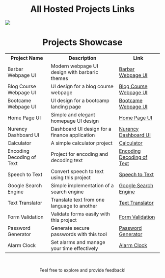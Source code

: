 <h1 align='center'>All Hosted Projects Links</h1>
<img src="https://launchspace.net/wp-content/uploads/2019/10/best-web-hosting-services.gif">

<h1 align="center">Projects Showcase</h1>

<table align="center">
  <tr>
    <th>Project Name</th>
    <th>Description</th>
    <th>Link</th>
  </tr>
  <tr>
    <td>Barbar Webpage UI</td>
    <td>Modern webpage UI design with barbaric themes</td>
    <td><a href="https://jawadsher.github.io/Barbar-Webpage-UI/">Barbar Webpage UI</a></td>
  </tr>
  <tr>
    <td>Blog Course Webpage UI</td>
    <td>UI design for a blog course webpage</td>
    <td><a href="https://jawadsher.github.io/Blog-Course/">Blog Course Webpage UI</a></td>
  </tr>
  <tr>
    <td>Bootcame Webpage UI</td>
    <td>UI design for a bootcamp landing page</td>
    <td><a href="https://jawadsher.github.io/Bootcame-Webpage-UI/">Bootcame Webpage UI</a></td>
  </tr>
  <tr>
    <td>Home Page UI</td>
    <td>Simple and elegant homepage UI design</td>
    <td><a href="https://jawadsher.github.io/Home-Page-UI/">Home Page UI</a></td>
  </tr>
  <tr>
    <td>Nurency Dashboard UI</td>
    <td>Dashboard UI design for a finance application</td>
    <td><a href="https://jawadsher.github.io/Nurency-Dashboard/">Nurency Dashboard UI</a></td>
  </tr>
  <tr>
    <td>Calculator</td>
    <td>A simple calculator project</td>
    <td><a href="https://jawadsher.github.io/Calculator/">Calculator</a></td>
  </tr>
  <tr>
    <td>Encoding Decoding of Text</td>
    <td>Project for encoding and decoding text</td>
    <td><a href="https://jawadsher.github.io/Encoding-Decoding-of-Text/">Encoding Decoding of Text</a></td>
  </tr>
  <tr>
    <td>Speech to Text</td>
    <td>Convert speech to text using this project</td>
    <td><a href="https://jawadsher.github.io/Speach-to-Text/">Speech to Text</a></td>
  </tr>
  <tr>
    <td>Google Search Engine</td>
    <td>Simple implementation of a search engine</td>
    <td><a href="https://jawadsher.github.io/Google-Search-Engine/">Google Search Engine</a></td>
  </tr>
  <tr>
    <td>Text Translator</td>
    <td>Translate text from one language to another</td>
    <td><a href="https://jawadsher.github.io/Text-Translator/">Text Translator</a></td>
  </tr>
  <tr>
    <td>Form Validation</td>
    <td>Validate forms easily with this project</td>
    <td><a href="https://jawadsher.github.io/Form-Validation/">Form Validation</a></td>
  </tr>
  <tr>
    <td>Password Generator</td>
    <td>Generate secure passwords with this tool</td>
    <td><a href="https://jawadsher.github.io/Password-Generator/">Password Generator</a></td>
  </tr>
  <tr>
    <td>Alarm Clock</td>
    <td>Set alarms and manage your time effectively</td>
    <td><a href="https://jawadsher.github.io/Alarm-Clock/">Alarm Clock</a></td>
  </tr>
</table>

<br>
<p align='center'>Feel free to explore and provide feedback!</p>

